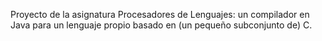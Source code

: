 Proyecto de la asignatura Procesadores de Lenguajes: un compilador en Java para un lenguaje propio basado en (un pequeño subconjunto de) C.
